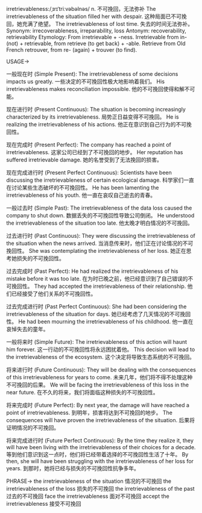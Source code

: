 irretrievableness:/ˌɪrɪˈtriːvəbəlnəs/
n.
不可挽回，无法弥补
The irretrievableness of the situation filled her with despair.
这种局面已不可挽回，她充满了绝望。
The irretrievableness of lost time.
失去的时间无法弥补。
Synonym: irrecoverableness, irreparability,  loss
Antonym: recoverability, retrievability
Etymology: From irretrievable + -ness.  Irretrievable from in- (not) + retrievable, from retrieve (to get back) + -able.  Retrieve from Old French retrouver, from re- (again) + trouver (to find).

USAGE->

一般现在时 (Simple Present):
The irretrievableness of some decisions impacts us greatly.  一些决定的不可挽回性极大地影响着我们。
His irretrievableness makes reconciliation impossible.  他的不可挽回使得和解不可能。

现在进行时 (Present Continuous):
The situation is becoming increasingly characterized by its irretrievableness.  局势正日益变得不可挽回。
He is realizing the irretrievableness of his actions. 他正在意识到自己行为的不可挽回性。


现在完成时 (Present Perfect):
The company has reached a point of irretrievableness.  这家公司已经到了不可挽回的地步。
Her reputation has suffered irretrievable damage.  她的名誉受到了无法挽回的损害。

现在完成进行时 (Present Perfect Continuous):
Scientists have been discussing the irretrievableness of certain ecological damage. 科学家们一直在讨论某些生态破坏的不可挽回性。
He has been lamenting the irretrievableness of his youth.  他一直在哀叹自己逝去的青春。

一般过去时 (Simple Past):
The irretrievableness of the data loss caused the company to shut down.  数据丢失的不可挽回性导致公司倒闭。
He understood the irretrievableness of the situation too late. 他太晚才明白情况的不可挽回。

过去进行时 (Past Continuous):
They were discussing the irretrievableness of the situation when the news arrived.  当消息传来时，他们正在讨论情况的不可挽回性。
She was contemplating the irretrievableness of her loss. 她正在思考她损失的不可挽回性。

过去完成时 (Past Perfect):
He had realized the irretrievableness of his mistake before it was too late. 在为时已晚之前，他已经意识到了自己错误的不可挽回性。
They had accepted the irretrievableness of their relationship. 他们已经接受了他们关系的不可挽回性。

过去完成进行时 (Past Perfect Continuous):
She had been considering the irretrievableness of the situation for days. 她已经考虑了几天情况的不可挽回性。
He had been mourning the irretrievableness of his childhood. 他一直在哀悼失去的童年。

一般将来时 (Simple Future):
The irretrievableness of this action will haunt him forever. 这一行动的不可挽回性将永远困扰着他。
This decision will lead to the irretrievableness of the ecosystem.  这个决定将导致生态系统的不可挽回。

将来进行时 (Future Continuous):
They will be dealing with the consequences of this irretrievableness for years to come. 未来几年，他们将不得不处理这种不可挽回的后果。
We will be facing the irretrievableness of this loss in the near future. 在不久的将来，我们将面临这种损失的不可挽回性。

将来完成时 (Future Perfect):
By next year, the damage will have reached a point of irretrievableness. 到明年，损害将达到不可挽回的地步。
The consequences will have proven the irretrievableness of the situation. 后果将证明情况的不可挽回。

将来完成进行时 (Future Perfect Continuous):
By the time they realize it, they will have been living with the irretrievableness of their choices for a decade. 等到他们意识到这一点时，他们将已经带着选择的不可挽回性生活了十年。
By then, she will have been struggling with the irretrievableness of her loss for years. 到那时，她将已经与损失的不可挽回性抗争多年。


PHRASE->
the irretrievableness of the situation  情况的不可挽回
the irretrievableness of the loss  损失的不可挽回
the irretrievableness of the past  过去的不可挽回
face the irretrievableness  面对不可挽回
accept the irretrievableness  接受不可挽回
